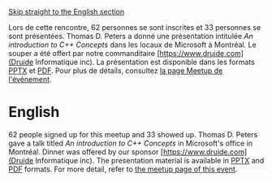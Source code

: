[Skip straight to the English section](#english)

Lors de cette rencontre, 62 personnes se sont inscrites et 33 personnes se sont présentées. Thomas D. Peters a donné une présentation intitulée *An introduction to C++ Concepts* dans les locaux de Microsoft à Montréal. Le souper a été offert par notre commanditaire [https://www.druide.com](Druide Informatique inc). La présentation est disponible dans les formats [PPTX](https://github.com/CppMtl/Meetups/blob/master/2017-12-13%20%5BThomas%20D%20Peters%5D%20An%20introduction%20to%20C%2B%2B%20Concepts/concepts-cpp-mtl.pptx) et [PDF](https://github.com/CppMtl/Meetups/blob/master/2017-12-13%20%5BThomas%20D%20Peters%5D%20An%20introduction%20to%20C%2B%2B%20Concepts/concepts-cpp-mtl.pdf). Pour plus de détails, consultez [la page Meetup de l'événement](https://www.meetup.com/CppMtl/events/244367744/).

# English
62 people signed up for this meetup and 33 showed up. Thomas D. Peters gave a talk titled *An introduction to C++ Concepts* in Microsoft's office in Montréal. Dinner was offered by our sponsor [https://www.druide.com](Druide Informatique inc). The presentation material is available in [PPTX](https://github.com/CppMtl/Meetups/blob/master/2017-12-13%20%5BThomas%20D%20Peters%5D%20An%20introduction%20to%20C%2B%2B%20Concepts/concepts-cpp-mtl.pptx) and [PDF](https://github.com/CppMtl/Meetups/blob/master/2017-12-13%20%5BThomas%20D%20Peters%5D%20An%20introduction%20to%20C%2B%2B%20Concepts/concepts-cpp-mtl.pdf) formats. For more detail, refer to [the meetup page of this event](https://www.meetup.com/CppMtl/events/244367744/).

